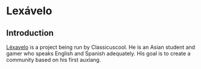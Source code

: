 # Lexávelo

## Introduction
[Léxavelo](https://youtube.com/@Lexavelo-language-commitee) is a project being run by Classicuscool. He is an Asian student and gamer who speaks English and Spanish adequately. His goal is to create a community based on his first auxlang.
